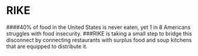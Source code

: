 # RIKE

####40% of food in the United States is never eaten, yet 1 in 8 Americans struggles with food insecurity.
###RIKE is taking a small step to bridge this disconnect by connecting restaurants with surplus food and soup kitchens that are equipped to distribute it.

